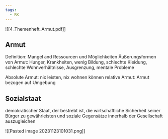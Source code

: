 ```yaml
---
tags:
  - RK
---
```

![[4_Themenheft_Armut.pdf]]

## Armut
Definition: Mangel and Ressourcen und Möglichkeiten
Äußerungsformen von Armut: Hunger, Krankheiten, wenig Bildung, schlechte Kleidung, schlechte Wohnverhältnisse, Ausgrenzung, mentale Probleme

Absolute Armut: nix leisten, nix wohnen können
relative Armut: Armut bezogen auf Umgebung

## Sozialstaat
demokratischer Staat, der bestrebt ist, die wirtschaftliche Sicherheit seiner Bürger zu gewährleisten und soziale Gegensätze innerhalb der Gesellschaft auszugleichen

![[Pasted image 20231123101031.png]]
